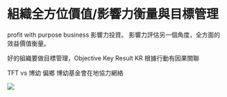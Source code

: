 # 組織全方位價值/影響力衡量與目標管理

profit with purpose business 影響力投資。
影響力評估另一個角度，全方面的效益價值衡量。

好的組織要做目標管理，Objective Key Result
KR 根據行動有因果關聯

TFT vs 博幼 偏鄉
博幼基金會在地協力網絡

![](https://i.imgur.com/uvvGyiu.png)